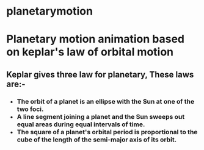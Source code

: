 # planetarymotion
<h1>Planetary motion animation based on keplar's law of orbital motion</h1>
<h2> Keplar gives three law for planetary, These laws are:- </h2> 
<h3>
<ul>
    <li>The orbit of a planet is an ellipse with the Sun at one of the two foci.</li>
    <li>A line segment joining a planet and the Sun sweeps out equal areas during equal intervals of time.</li>
    <li>The square of a planet's orbital period is proportional to the cube of the length of the semi-major axis of its orbit.</li>
</ul>
</h3>
